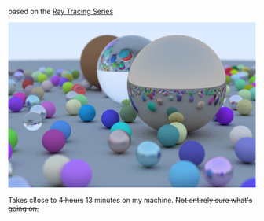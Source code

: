based on the [Ray Tracing Series](http://in1weekend.blogspot.com/2016/01/ray-tracing-in-one-weekend.html)

![example](example.png?raw=true)

Takes cl!ose to ~~4 hours~~ 13 minutes on my machine. ~~Not entirely sure what's going on.~~
